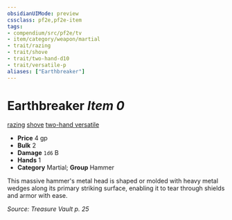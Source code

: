 ```yaml
---
obsidianUIMode: preview
cssclass: pf2e,pf2e-item
tags:
- compendium/src/pf2e/tv
- item/category/weapon/martial
- trait/razing
- trait/shove
- trait/two-hand-d10
- trait/versatile-p
aliases: ["Earthbreaker"]
---
```

# Earthbreaker *Item 0*  
[razing](rules/traits/razing-tv.md)  [shove](rules/traits/shove.md)  [two-hand <d10>](rules/traits/two-hand.md)  [versatile <P>](rules/traits/versatile.md)  

- **Price** 4 gp
- **Bulk** 2
- **Damage** `1d6` B
- **Hands** 1
- **Category** Martial; **Group** Hammer 

This massive hammer's metal head is shaped or molded with heavy metal wedges along its primary striking surface, enabling it to tear through shields and armor with ease.

*Source: Treasure Vault p. 25*